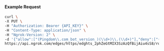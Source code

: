 <!-- Code generated for API Clients. DO NOT EDIT. -->

#### Example Request

```bash
curl \
-X PUT \
-H "Authorization: Bearer {API_KEY}" \
-H "Content-Type: application/json" \
-H "Ngrok-Version: 2" \
-d '{"allow":["(Pingdom\\.com_bot_version_)(\\d+)\\.(\\d+)"],"deny":["(made_up_bot)/(\\d+)\\.(\\d+)"],"enabled":true}' \
https://api.ngrok.com/edges/https/edghts_2phZeGtMIX3SzAzQfBijAiu4sS8/routes/edghtsrt_2phZeEIk6JZTJxNky2FrBEpjLLh/user_agent_filter
```
